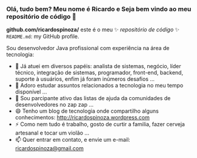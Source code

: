 ### Olá, tudo bem? Meu nome é Ricardo e Seja bem vindo ao meu repositório de código 👋

**github.com/ricardospinoza/** este é o meu ✨ _repositório de código_ ✨  `README.md`: my GitHub profile.

Sou desenvolvedor Java profissional com experiência na área de tecnologia:

- 🔭 Já atuei em diversos papéis: analista de sistemas, negócio, líder técnico, integração de sistemas, programador, front-end, backend, suporte à usuários, enfim já foram inúmeros desafios ...
- 🌱 Adoro estudar assuntos relacionados a tecnologia no meu tempo disponível ...
- 👯 Sou parcipante ativo das listas de ajuda da comunidades de desenvolvedores no zap zap ...
- 😄 Tenho um blog de tecnologia onde compartilho alguns conhecimentos: http://ricardospinoza.wordpress.com
- ⚡ Como nem tudo é trabalho, gosto de curtir a familia, fazer cerveja artesanal e tocar um violão ...
- 📫 Quer entrar em contato, e envie um e-mail: ricardospinoza@gmail.com

